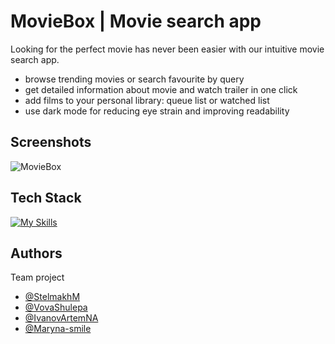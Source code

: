 
# MovieBox | Movie search app

Looking for the perfect movie has never been easier with our intuitive movie search app.

- browse trending movies or search favourite by query
- get detailed information about movie and watch trailer in one click
- add films to your personal library: queue list or watched list
- use dark mode for reducing eye strain and improving readability


## Screenshots

![MovieBox](https://user-images.githubusercontent.com/105948042/219880682-ff6275e1-43f0-4afb-8f97-c108466996b1.jpg)

## Tech Stack

[![My Skills](https://skillicons.dev/icons?i=js,html,css,git,&theme=light)](https://skillicons.dev)
## Authors

Team project

- [@StelmakhM](https://github.com/StelmakhM)
- [@VovaShulepa](https://github.com/VovaShulepa)
- [@IvanovArtemNA](https://github.com/IvanovArtemNA)
- [@Maryna-smile](https://github.com/Maryna-smile)
